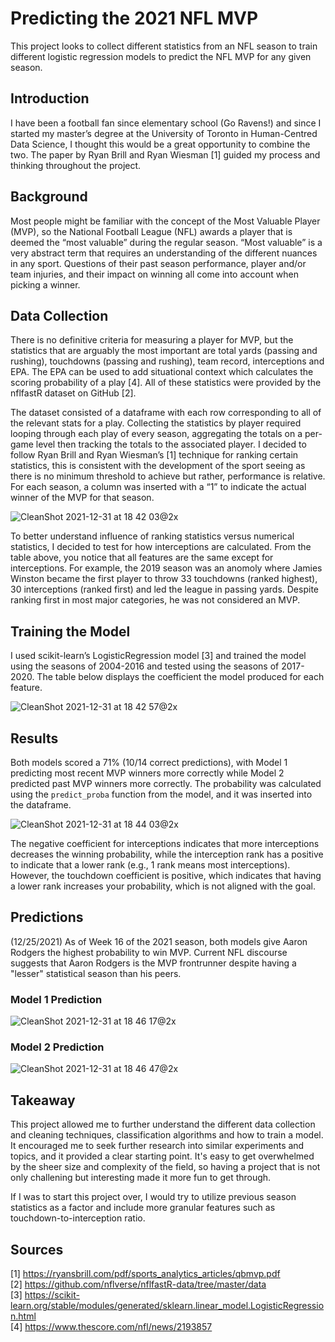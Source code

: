 # Predicting the 2021 NFL MVP
This project looks to collect different statistics from an NFL season to train different logistic regression models to predict the NFL MVP for any given season.

## Introduction
I have been a football fan since elementary school (Go Ravens!) and since I started my master’s degree at the University of Toronto in Human-Centred Data Science, I thought this would be a great opportunity to combine the two. The paper by Ryan Brill and Ryan Wiesman [1] guided my process and thinking throughout the project.

## Background
Most people might be familiar with the concept of the Most Valuable Player (MVP), so the National Football League (NFL) awards a player that is deemed the “most valuable” during the regular season. “Most valuable” is a very abstract term that requires an understanding of the different nuances in any sport. Questions of their past season performance, player and/or team injuries, and their impact on winning all come into account when picking a winner.

## Data Collection
There is no definitive criteria for measuring a player for MVP, but the statistics that are arguably the most important are total yards (passing and rushing), touchdowns (passing and rushing), team record, interceptions and EPA. The EPA can be used to add situational context which calculates the scoring probability of a play [4]. All of these statistics were provided by the nflfastR dataset on GitHub [2]. 

The dataset consisted of a dataframe with each row corresponding to all of the relevant stats for a play. Collecting the statistics by player required looping through each play of every season, aggregating the totals on a per-game level then tracking the totals to the associated player. I decided to follow Ryan Brill and Ryan Wiesman’s [1] technique for ranking certain statistics, this is consistent with the development of the sport seeing as there is no minimum threshold to achieve but rather, performance is relative. For each season, a column was inserted with a “1” to indicate the actual winner of the MVP for that season.

![CleanShot 2021-12-31 at 18 42 03@2x](https://user-images.githubusercontent.com/39353286/147841144-064c58bd-c767-4ef0-9777-bbd5338bd730.png)

To better understand influence of ranking statistics versus numerical statistics, I decided to test for how interceptions are calculated. From the table above, you notice that all features are the same except for interceptions. For example, the 2019 season was an anomoly where Jamies Winston became the first player to throw 33 touchdowns (ranked highest), 30 interceptions (ranked first) and led the league in passing yards. Despite ranking first in most major categories, he was not considered an MVP.

## Training the Model

I used scikit-learn’s LogisticRegression model [3] and trained the model using the seasons of 2004-2016 and tested using the seasons of 2017-2020. The table below displays the coefficient the model produced for each feature.

![CleanShot 2021-12-31 at 18 42 57@2x](https://user-images.githubusercontent.com/39353286/147841158-2b3c354a-6f89-4ccd-89a0-6215413bc004.png)

## Results
Both models scored a 71% (10/14 correct predictions), with Model 1 predicting most recent MVP winners more correctly while Model 2 predicted past MVP winners more correctly. The probability was calculated using the `predict_proba` function from the model, and it was inserted into the dataframe.

![CleanShot 2021-12-31 at 18 44 03@2x](https://user-images.githubusercontent.com/39353286/147841175-3e9621c6-0067-4ca9-b1b0-ea52769cd6b4.png)

The negative coefficient for interceptions indicates that more interceptions decreases the winning probability, while the interception rank has a positive to indicate that a lower rank (e.g., 1 rank means most interceptions). However, the touchdown coefficient is positive, which indicates that having a lower rank increases your probability, which is not aligned with the goal.

## Predictions

(12/25/2021) As of Week 16 of the 2021 season, both models give Aaron Rodgers the highest probability to win MVP. Current NFL discourse suggests that Aaron Rodgers is the MVP frontrunner despite having a "lesser" statistical season than his peers.

### Model 1 Prediction

![CleanShot 2021-12-31 at 18 46 17@2x](https://user-images.githubusercontent.com/39353286/147841206-571e3547-e8c1-4132-b99f-4e9205aa94fc.png)

### Model 2 Prediction

![CleanShot 2021-12-31 at 18 46 47@2x](https://user-images.githubusercontent.com/39353286/147841211-f5ff19f1-d351-46f5-8d9b-c6c3e413e0e1.png)

## Takeaway

This project allowed me to further understand the different data collection and cleaning techniques, classification algorithms and how to train a model. It encouraged me to seek further research into similar experiments and topics, and it provided a clear starting point. It's easy to get overwhelmed by the sheer size and complexity of the field, so having a project that is not only challening but interesting made it more fun to get through.

If I was to start this project over, I would try to utilize previous season statistics as a factor and include more granular features such as touchdown-to-interception ratio. 

## Sources
[1] https://ryansbrill.com/pdf/sports_analytics_articles/qbmvp.pdf <br />
[2] https://github.com/nflverse/nflfastR-data/tree/master/data <br />
[3] https://scikit-learn.org/stable/modules/generated/sklearn.linear_model.LogisticRegression.html <br />
[4] https://www.thescore.com/nfl/news/2193857



